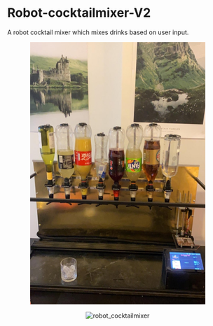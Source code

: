 

# Robot-cocktailmixer-V2


A robot cocktail mixer which mixes drinks based on user input.



<p align="center">
<img src="https://github.com/MathiasSagbakken/Robot-cocktailmixer-V2/blob/master/robot_image1.jpg" alt="robot_cocktailmixer"
	title="Front view of the robot" width="400" height="600" />
</p>


<p align="center">
<img src="https://github.com/MathiasSagbakken/Robot-cocktailmixer-V2/blob/master/robot_gif1.gif" alt="robot_cocktailmixer"
	title="Front view of the robot" width="800" height="450" />
</p>


